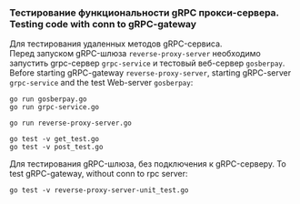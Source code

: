 ### Тестирование функциональности gRPC прокси-сервера. Testing code with conn to gRPC-gateway          
  
Для тестирования удаленных методов gRPC-сервиса.  
Перед запуском gRPC-шлюза `reverse-proxy-server` необходимо запустить grpc-сервер `grpc-service` и тестовый веб-сервер `gosberpay`.   
Before starting gRPC-gateway `reverse-proxy-server`, starting gRPC-server `grpc-service` and the test Web-server `gosberpay`:       

```shell script
go run gosberpay.go
go run grpc-service.go

go run reverse-proxy-server.go

go test -v get_test.go
go test -v post_test.go
```

Для тестирования gRPC-шлюза, без подключения к gRPC-серверу. To test gRPC-gateway, without conn to rpc server:     
       
```shell script
go test -v reverse-proxy-server-unit_test.go
```  





